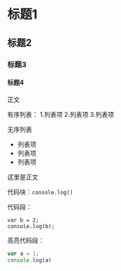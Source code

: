 # 标题1

## 标题2

### 标题3

#### 标题4

正文

有序列表：
1.列表项
2.列表项
3.列表项

无序列表
* 列表项
* 列表项
* 列表项

这里是正文

代码块：`console.log()`

代码段：

    var b = 2;
    console.log(b);

高亮代码段：

```javascript
var a = 1;
console.log(a)
```